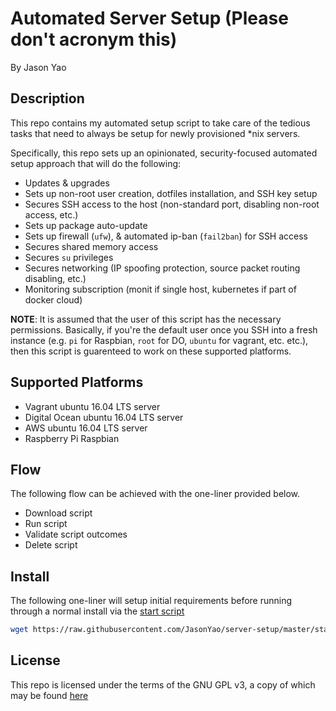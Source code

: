 # Automated Server Setup (Please don't acronym this)
By Jason Yao

## Description
This repo contains my automated setup script to take care of the
tedious tasks that need to always be setup for newly provisioned
*nix  servers.

Specifically, this repo sets up an opinionated, security-focused
automated setup approach that will do the following:
- Updates & upgrades
- Sets up non-root user creation, dotfiles installation, and SSH key setup
- Secures SSH access to the host (non-standard port, disabling non-root access, etc.)
- Sets up package auto-update
- Sets up firewall (`ufw`), & automated ip-ban (`fail2ban`) for SSH access
- Secures shared memory access
- Secures `su` privileges
- Secures networking (IP spoofing protection, source packet routing disabling, etc.)
- Monitoring subscription (monit if single host, kubernetes if part of docker cloud)

**NOTE**: It is assumed that the user of this script
has the necessary permissions. Basically, if you're
the default user once you SSH into a fresh instance
(e.g. `pi` for Raspbian, `root` for DO, `ubuntu` for
vagrant, etc. etc.), then this script is guarenteed
to work on these supported platforms.

## Supported Platforms
- Vagrant ubuntu 16.04 LTS server
- Digital Ocean ubuntu 16.04 LTS server
- AWS ubuntu 16.04 LTS server
- Raspberry Pi Raspbian

## Flow
The following flow can be achieved with the one-liner provided below.
- Download script
- Run script
- Validate script outcomes
- Delete script

## Install
The following one-liner will setup initial requirements before
running through a normal install via the [start script](start.sh)
```sh
wget https://raw.githubusercontent.com/JasonYao/server-setup/master/start.sh &> /dev/null && bash start.sh; rm -rf start.sh
```

## License
This repo is licensed under the terms of the GNU GPL v3, a copy of which may be found [here](LICENSE)
